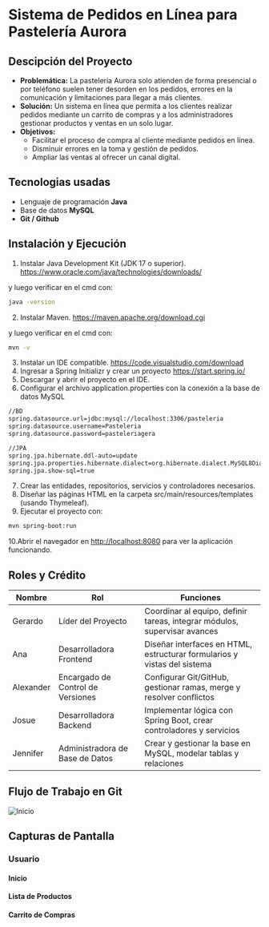 # Sistema de Pedidos en Línea para Pastelería Aurora
## Descipción del Proyecto
- **Problemática:** La pastelería Aurora solo atienden de forma presencial o por teléfono suelen tener desorden en los pedidos, errores en la comunicación y limitaciones para llegar a más clientes.
- **Solución:** Un sistema en línea que permita a los clientes realizar pedidos mediante un carrito de compras y a los administradores gestionar productos y ventas en un solo lugar.
- **Objetivos:**
  - Facilitar el proceso de compra al cliente mediante pedidos en línea.
  - Disminuir errores en la toma y gestión de pedidos.
  - Ampliar las ventas al ofrecer un canal digital.

## Tecnologias usadas
- Lenguaje de programación **Java**
- Base de datos **MySQL**
- **Git / Github**

## Instalación y Ejecución
1. Instalar Java Development Kit (JDK 17 o superior). <https://www.oracle.com/java/technologies/downloads/>

y luego verificar en el cmd con:
```bash
java -version
```

2. Instalar Maven. <https://maven.apache.org/download.cgi>

y luego verificar en el cmd con:
```bash
mvn -v
```

3. Instalar un IDE compatible. <https://code.visualstudio.com/download>
4. Ingresar a Spring Initializr y crear un proyecto <https://start.spring.io/>
5. Descargar y abrir el proyecto en el IDE.
6. Configurar el archivo application.properties con la conexión a la base de datos MySQL
```bash
//BD
spring.datasource.url=jdbc:mysql://localhost:3306/pasteleria
spring.datasource.username=Pasteleria
spring.datasource.password=pasteleriagera

//JPA
spring.jpa.hibernate.ddl-auto=update
spring.jpa.properties.hibernate.dialect=org.hibernate.dialect.MySQL8Dialect
spring.jpa.show-sql=true
```
7. Crear las entidades, repositorios, servicios y controladores necesarios.
8. Diseñar las páginas HTML en la carpeta src/main/resources/templates (usando Thymeleaf).
9. Ejecutar el proyecto con:
```bash
mvn spring-boot:run
```
10.Abrir el navegador en <http://localhost:8080> para ver la aplicación funcionando.

## Roles y Crédito
| Nombre     |               Rol                   |                                 Funciones                                  |
|------------|-------------------------------------|----------------------------------------------------------------------------|
| Gerardo    | Líder del Proyecto                  | Coordinar al equipo, definir tareas, integrar módulos, supervisar avances  |
| Ana        | Desarrolladora Frontend             | Diseñar interfaces en HTML, estructurar formularios y vistas del sistema   |
| Alexander  | Encargado de Control de Versiones   | Configurar Git/GitHub, gestionar ramas, merge y resolver conflictos        |
| Josue      | Desarrolladora Backend              | Implementar lógica con Spring Boot, crear controladores y servicios        |
| Jennifer   | Administradora de Base de Datos     | Crear y gestionar la base en MySQL, modelar tablas y relaciones            |

## Flujo de Trabajo en Git
![Inicio](https://raw.githubusercontent.com/usuario/repositorio/main/dpaz/IMG/inicio.png)

## Capturas de Pantalla
### **Usuario**
#### Inicio

#### Lista de Productos
#### Carrito de Compras
